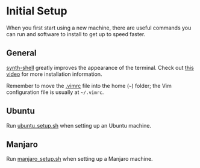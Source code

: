 # Initial Setup

When you first start using a new machine, there are useful commands you can run and software to
install to get up to speed faster.

## General

[synth-shell](https://github.com/andresgongora/synth-shell) greatly improves the appearance of the
terminal. Check out [this video](https://www.youtube.com/watch?v=jS-QZKjAd-U) for more installation
information.

Remember to move the [.vimrc](.vimrc) file into the home (`~`) folder; the Vim configuration file
is usually at `~/.vimrc`.

## Ubuntu

Run [ubuntu_setup.sh](ubuntu_setup.sh) when setting up an Ubuntu machine.

## Manjaro

Run [manjaro_setup.sh](manjaro_setup.sh) when setting up a Manjaro machine.
